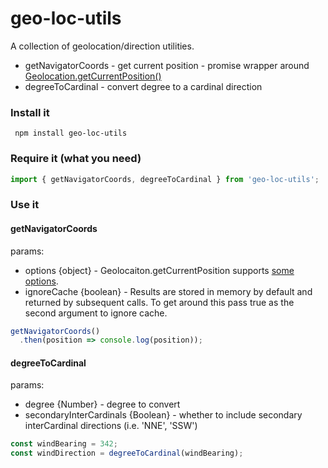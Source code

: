 # geo-loc-utils

A collection of geolocation/direction utilities.

* getNavigatorCoords - get current position - promise wrapper around [Geolocation.getCurrentPosition()](https://developer.mozilla.org/en-US/docs/Web/API/Geolocation/getCurrentPosition)
* degreeToCardinal - convert degree to a cardinal direction

### Install it

```
 npm install geo-loc-utils
```

### Require it (what you need)

```javascript
import { getNavigatorCoords, degreeToCardinal } from 'geo-loc-utils';
```

### Use it

#### getNavigatorCoords

params:
  * options {object} - Geolocaiton.getCurrentPosition supports [some options](https://developer.mozilla.org/en-US/docs/Web/API/PositionOptions).
  * ignoreCache {boolean} - Results are stored in memory by default and returned by subsequent calls. To get around this pass true as the second argument to ignore cache.

```javascript
getNavigatorCoords()
  .then(position => console.log(position));
```

#### degreeToCardinal

params:
 * degree {Number} - degree to convert
 * secondaryInterCardinals {Boolean} - whether to include secondary interCardinal directions (i.e. 'NNE', 'SSW')

```javascript
const windBearing = 342;
const windDirection = degreeToCardinal(windBearing);
```